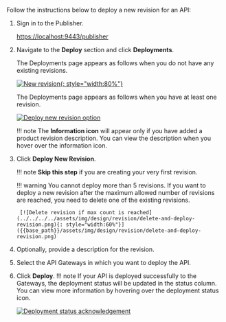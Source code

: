 
Follow the instructions below to deploy a new revision for an API:

1. Sign in to the Publisher.
   
      [https://localhost:9443/publisher](https://localhost:9443/publisher)

2. Navigate to the **Deploy** section and click **Deployments**.
    
      The Deployments page appears as follows when you do not have any existing revisions.

      [![New revision](../../../../assets/img/design/revision/deploy-first-revision.png){: style="width:80%"}]({{base_path}}/assets/img/design/revision/deploy-first-revision.png)

      The Deployments page appears as follows when you have at least one revision.

      [![Deploy new revision option](../../../../assets/img/design/revision/deploy-new-revision.png)](../../../../assets/img/design/revision/deploy-new-revision.png)

    !!! note
        The **Information icon** will appear only if you have added a product revision description. You can view the description when you hover over the information icon.

3. Click **Deploy New Revision**.

    !!! note
        **Skip this step** if you are creating your very first revision.
    
    !!! warning
        You cannot deploy more than 5 revisions. If you want to deploy a new revision after the maximum allowed number of revisions are reached, you need to delete one of the existing revisions.

        [![Delete revision if max count is reached](../../../../assets/img/design/revision/delete-and-deploy-revision.png){: style="width:60%"}]({{base_path}}/assets/img/design/revision/delete-and-deploy-revision.png)

4.  Optionally, provide a description for the revision.
5.  Select the API Gateways in which you want to deploy the API.
6.  Click **Deploy**.
!!! note
    If your API is deployed successfully to the Gateways, the deployment status will be updated in the status column. You can view more information by hovering over the deployment status icon.

    [![Deployment status acknowledgement](../../../../assets/img/design/revision/revision-deployment-acknowledgement.png)]({{base_path}}/assets/img/design/revision/revision-deployment-acknowledgement.png)

